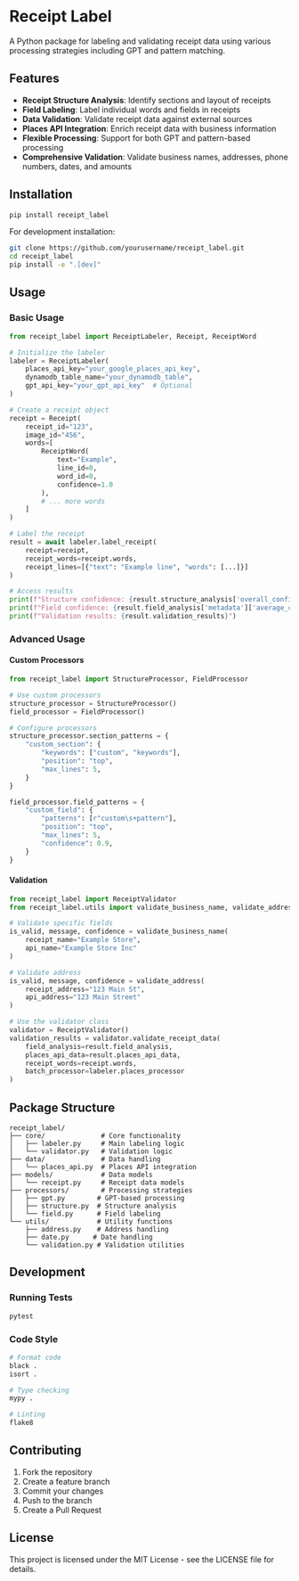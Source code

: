 # Receipt Label

A Python package for labeling and validating receipt data using various processing strategies including GPT and pattern matching.

## Features

- **Receipt Structure Analysis**: Identify sections and layout of receipts
- **Field Labeling**: Label individual words and fields in receipts
- **Data Validation**: Validate receipt data against external sources
- **Places API Integration**: Enrich receipt data with business information
- **Flexible Processing**: Support for both GPT and pattern-based processing
- **Comprehensive Validation**: Validate business names, addresses, phone numbers, dates, and amounts

## Installation

```bash
pip install receipt_label
```

For development installation:

```bash
git clone https://github.com/yourusername/receipt_label.git
cd receipt_label
pip install -e ".[dev]"
```

## Usage

### Basic Usage

```python
from receipt_label import ReceiptLabeler, Receipt, ReceiptWord

# Initialize the labeler
labeler = ReceiptLabeler(
    places_api_key="your_google_places_api_key",
    dynamodb_table_name="your_dynamodb_table",
    gpt_api_key="your_gpt_api_key"  # Optional
)

# Create a receipt object
receipt = Receipt(
    receipt_id="123",
    image_id="456",
    words=[
        ReceiptWord(
            text="Example",
            line_id=0,
            word_id=0,
            confidence=1.0
        ),
        # ... more words
    ]
)

# Label the receipt
result = await labeler.label_receipt(
    receipt=receipt,
    receipt_words=receipt.words,
    receipt_lines=[{"text": "Example line", "words": [...]}]
)

# Access results
print(f"Structure confidence: {result.structure_analysis['overall_confidence']}")
print(f"Field confidence: {result.field_analysis['metadata']['average_confidence']}")
print(f"Validation results: {result.validation_results}")
```

### Advanced Usage

#### Custom Processors

```python
from receipt_label import StructureProcessor, FieldProcessor

# Use custom processors
structure_processor = StructureProcessor()
field_processor = FieldProcessor()

# Configure processors
structure_processor.section_patterns = {
    "custom_section": {
        "keywords": ["custom", "keywords"],
        "position": "top",
        "max_lines": 5,
    }
}

field_processor.field_patterns = {
    "custom_field": {
        "patterns": [r"custom\s+pattern"],
        "position": "top",
        "max_lines": 5,
        "confidence": 0.9,
    }
}
```

#### Validation

```python
from receipt_label import ReceiptValidator
from receipt_label.utils import validate_business_name, validate_address

# Validate specific fields
is_valid, message, confidence = validate_business_name(
    receipt_name="Example Store",
    api_name="Example Store Inc"
)

# Validate address
is_valid, message, confidence = validate_address(
    receipt_address="123 Main St",
    api_address="123 Main Street"
)

# Use the validator class
validator = ReceiptValidator()
validation_results = validator.validate_receipt_data(
    field_analysis=result.field_analysis,
    places_api_data=result.places_api_data,
    receipt_words=receipt.words,
    batch_processor=labeler.places_processor
)
```

## Package Structure

```
receipt_label/
├── core/              # Core functionality
│   ├── labeler.py     # Main labeling logic
│   └── validator.py   # Validation logic
├── data/              # Data handling
│   └── places_api.py  # Places API integration
├── models/            # Data models
│   └── receipt.py     # Receipt data models
├── processors/        # Processing strategies
│   ├── gpt.py        # GPT-based processing
│   ├── structure.py  # Structure analysis
│   └── field.py      # Field labeling
└── utils/            # Utility functions
    ├── address.py    # Address handling
    ├── date.py      # Date handling
    └── validation.py # Validation utilities
```

## Development

### Running Tests

```bash
pytest
```

### Code Style

```bash
# Format code
black .
isort .

# Type checking
mypy .

# Linting
flake8
```

## Contributing

1. Fork the repository
2. Create a feature branch
3. Commit your changes
4. Push to the branch
5. Create a Pull Request

## License

This project is licensed under the MIT License - see the LICENSE file for details. 